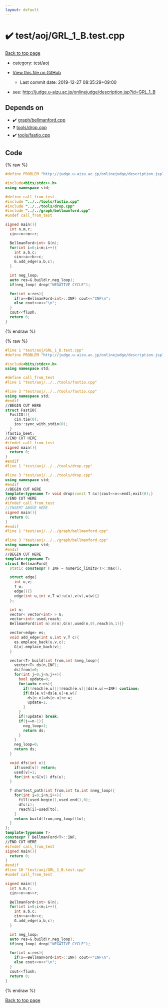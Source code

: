 ```yaml
---
layout: default
---
```


<!-- mathjax config similar to math.stackexchange -->
<script type="text/javascript" async
  src="https://cdnjs.cloudflare.com/ajax/libs/mathjax/2.7.5/MathJax.js?config=TeX-MML-AM_CHTML">
</script>
<script type="text/x-mathjax-config">
  MathJax.Hub.Config({
    TeX: { equationNumbers: { autoNumber: "AMS" }},
    tex2jax: {
      inlineMath: [ ['$','$'] ],
      processEscapes: true
    },
    "HTML-CSS": { matchFontHeight: false },
    displayAlign: "left",
    displayIndent: "2em"
  });
</script>

<script type="text/javascript" src="https://cdnjs.cloudflare.com/ajax/libs/jquery/3.4.1/jquery.min.js"></script>
<script src="https://cdn.jsdelivr.net/npm/jquery-balloon-js@1.1.2/jquery.balloon.min.js" integrity="sha256-ZEYs9VrgAeNuPvs15E39OsyOJaIkXEEt10fzxJ20+2I=" crossorigin="anonymous"></script>
<script type="text/javascript" src="../../../assets/js/copy-button.js"></script>
<link rel="stylesheet" href="../../../assets/css/copy-button.css" />


# :heavy_check_mark: test/aoj/GRL_1_B.test.cpp

<a href="../../../index.html">Back to top page</a>

* category: <a href="../../../index.html#0d0c91c0cca30af9c1c9faef0cf04aa9">test/aoj</a>
* <a href="{{ site.github.repository_url }}/blob/master/test/aoj/GRL_1_B.test.cpp">View this file on GitHub</a>
    - Last commit date: 2019-12-27 08:35:29+09:00


* see: <a href="http://judge.u-aizu.ac.jp/onlinejudge/description.jsp?id=GRL_1_B">http://judge.u-aizu.ac.jp/onlinejudge/description.jsp?id=GRL_1_B</a>


## Depends on

* :heavy_check_mark: <a href="../../../library/graph/bellmanford.cpp.html">graph/bellmanford.cpp</a>
* :question: <a href="../../../library/tools/drop.cpp.html">tools/drop.cpp</a>
* :heavy_check_mark: <a href="../../../library/tools/fastio.cpp.html">tools/fastio.cpp</a>


## Code

<a id="unbundled"></a>
{% raw %}
```cpp
#define PROBLEM "http://judge.u-aizu.ac.jp/onlinejudge/description.jsp?id=GRL_1_B"

#include<bits/stdc++.h>
using namespace std;

#define call_from_test
#include "../../tools/fastio.cpp"
#include "../../tools/drop.cpp"
#include "../../graph/bellmanford.cpp"
#undef call_from_test

signed main(){
  int n,m,r;
  cin>>n>>m>>r;

  BellmanFord<int> G(n);
  for(int i=0;i<m;i++){
    int a,b,c;
    cin>>a>>b>>c;
    G.add_edge(a,b,c);
  }

  int neg_loop;
  auto res=G.build(r,neg_loop);
  if(neg_loop) drop("NEGATIVE CYCLE");

  for(int x:res){
    if(x==BellmanFord<int>::INF) cout<<"INF\n";
    else cout<<x<<"\n";
  }
  cout<<flush;
  return 0;
}

```
{% endraw %}

<a id="bundled"></a>
{% raw %}
```cpp
#line 1 "test/aoj/GRL_1_B.test.cpp"
#define PROBLEM "http://judge.u-aizu.ac.jp/onlinejudge/description.jsp?id=GRL_1_B"

#include<bits/stdc++.h>
using namespace std;

#define call_from_test
#line 1 "test/aoj/../../tools/fastio.cpp"

#line 3 "test/aoj/../../tools/fastio.cpp"
using namespace std;
#endif
//BEGIN CUT HERE
struct FastIO{
  FastIO(){
    cin.tie(0);
    ios::sync_with_stdio(0);
  }
}fastio_beet;
//END CUT HERE
#ifndef call_from_test
signed main(){
  return 0;
}
#endif
#line 1 "test/aoj/../../tools/drop.cpp"

#line 3 "test/aoj/../../tools/drop.cpp"
using namespace std;
#endif
//BEGIN CUT HERE
template<typename T> void drop(const T &x){cout<<x<<endl;exit(0);}
//END CUT HERE
#ifndef call_from_test
//INSERT ABOVE HERE
signed main(){
  return 0;
}
#endif
#line 1 "test/aoj/../../graph/bellmanford.cpp"

#line 3 "test/aoj/../../graph/bellmanford.cpp"
using namespace std;
#endif
//BEGIN CUT HERE
template<typename T>
struct BellmanFord{
  static constexpr T INF = numeric_limits<T>::max();

  struct edge{
    int u,v;
    T w;
    edge(){}
    edge(int u,int v,T w):u(u),v(v),w(w){}
  };

  int n;
  vector< vector<int> > G;
  vector<int> used,reach;
  BellmanFord(int n):n(n),G(n),used(n,0),reach(n,1){}

  vector<edge> es;
  void add_edge(int u,int v,T c){
    es.emplace_back(u,v,c);
    G[u].emplace_back(v);
  }

  vector<T> build(int from,int &neg_loop){
    vector<T> ds(n,INF);
    ds[from]=0;
    for(int j=0;j<n;j++){
      bool update=0;
      for(auto e:es){
        if(!reach[e.u]||!reach[e.v]||ds[e.u]==INF) continue;
        if(ds[e.v]>ds[e.u]+e.w){
          ds[e.v]=ds[e.u]+e.w;
          update=1;
        }
      }
      if(!update) break;
      if(j==n-1){
        neg_loop=1;
        return ds;
      }
    }
    neg_loop=0;
    return ds;
  }

  void dfs(int v){
    if(used[v]) return;
    used[v]=1;
    for(int u:G[v]) dfs(u);
  }

  T shortest_path(int from,int to,int &neg_loop){
    for(int i=0;i<n;i++){
      fill(used.begin(),used.end(),0);
      dfs(i);
      reach[i]=used[to];
    }
    return build(from,neg_loop)[to];
  }
};
template<typename T>
constexpr T BellmanFord<T>::INF;
//END CUT HERE
#ifndef call_from_test
signed main(){
  return 0;
}
#endif
#line 10 "test/aoj/GRL_1_B.test.cpp"
#undef call_from_test

signed main(){
  int n,m,r;
  cin>>n>>m>>r;

  BellmanFord<int> G(n);
  for(int i=0;i<m;i++){
    int a,b,c;
    cin>>a>>b>>c;
    G.add_edge(a,b,c);
  }

  int neg_loop;
  auto res=G.build(r,neg_loop);
  if(neg_loop) drop("NEGATIVE CYCLE");

  for(int x:res){
    if(x==BellmanFord<int>::INF) cout<<"INF\n";
    else cout<<x<<"\n";
  }
  cout<<flush;
  return 0;
}

```
{% endraw %}

<a href="../../../index.html">Back to top page</a>

